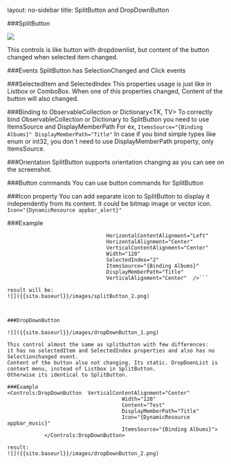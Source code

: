 layout: no-sidebar
title: SplitButton and DropDownButton

###SplitButton

![]({{site.baseurl}}/images/splitButton_1.png)  

This controls is like button with dropdownlist, but content of the button changed when selected item changed.

###Events
SplitButton has SelectionChanged and Click events


###SelectedItem and SelectedIndex
This properties usage is just like in Listbox or ComboBox. When one of this properties changed, Content of the button will also changed.

###Binding to ObservableCollection<T> or Dictionary<TK, TV>
To correctly bind ObservableCollection or Dictionary to SplitButton you need to use ItemsSource and DisplayMemberPath
For ex, ```ItemsSource="{Binding Albums}" DisplayMemberPath="Title"```
In case if you bind simple types like enum or int32, you don`t need to use DisplayMemberPath property, only ItemsSource.

###Orientation
SplitButton supports orientation changing as you can see on the screenshot.

###Button commands
You can use button commands for SplitButton

###Icon property
You can add separate icon to SplitButton to display it independently from its content.
It could be bitmap image or vector icon.
```Icon="{DynamicResource appbar_alert}"```

###Example
```<Controls:SplitButton Icon="{DynamicResource appbar_alert}"
                                HorizontalContentAlignment="Left"
                                HorizontalAlignment="Center"
                                VerticalContentAlignment="Center"
                                Width="120"
                                SelectedIndex="2"
                                ItemsSource="{Binding Albums}"
                                DisplayMemberPath="Title"
                                VerticalAlignment="Center"  />```
								
result will be:
![]({{site.baseurl}}/images/splitButton_2.png)



###DropDownButton

![]({{site.baseurl}}/images/dropDownButton_1.png)  

This control almost the same as splitbutton with few differences:
it has no selectedItem and SelectedIndex properties and also has no Selectionchanged event.
Content of the button also not changing. Its static. DropDoenList is context menu, instead of Listbox in SplitButton.
Otherwise its identical to SplitButton.

###Example
<Controls:DropDownButton  VerticalContentAlignment="Center"
                                     Width="120"
                                     Content="Test"
                                     DisplayMemberPath="Title"
                                     Icon="{DynamicResource appbar_music}"
                                     ItemsSource="{Binding Albums}">
            </Controls:DropDownButton>
			
result:
![]({{site.baseurl}}/images/dropDownButton_2.png)  
			